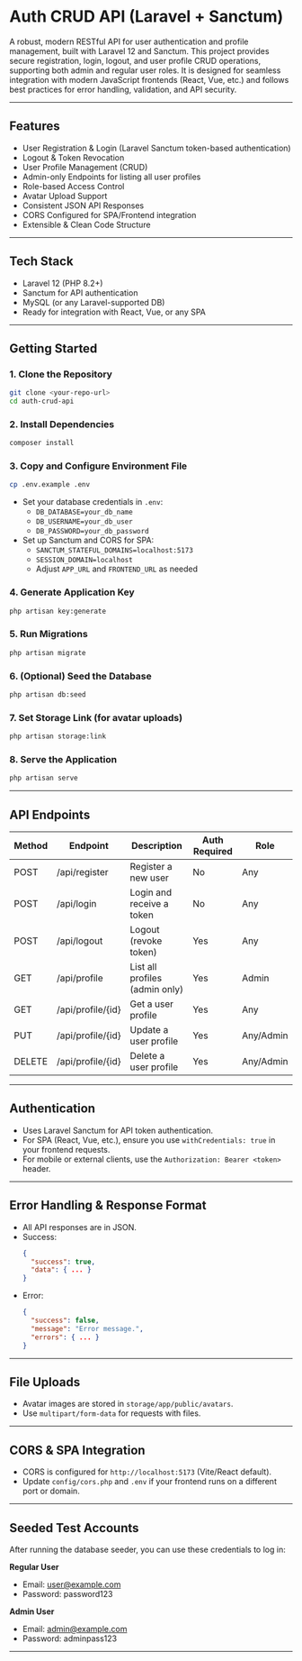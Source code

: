 # Auth CRUD API (Laravel + Sanctum)

A robust, modern RESTful API for user authentication and profile management, built with Laravel 12 and Sanctum. This project provides secure registration, login, logout, and user profile CRUD operations, supporting both admin and regular user roles. It is designed for seamless integration with modern JavaScript frontends (React, Vue, etc.) and follows best practices for error handling, validation, and API security.

---

## Features
- User Registration & Login (Laravel Sanctum token-based authentication)
- Logout & Token Revocation
- User Profile Management (CRUD)
- Admin-only Endpoints for listing all user profiles
- Role-based Access Control
- Avatar Upload Support
- Consistent JSON API Responses
- CORS Configured for SPA/Frontend integration
- Extensible & Clean Code Structure

---

## Tech Stack
- Laravel 12 (PHP 8.2+)
- Sanctum for API authentication
- MySQL (or any Laravel-supported DB)
- Ready for integration with React, Vue, or any SPA

---

## Getting Started

### 1. Clone the Repository
```sh
git clone <your-repo-url>
cd auth-crud-api
```

### 2. Install Dependencies
```sh
composer install
```

### 3. Copy and Configure Environment File
```sh
cp .env.example .env
```
- Set your database credentials in `.env`:
  - `DB_DATABASE=your_db_name`
  - `DB_USERNAME=your_db_user`
  - `DB_PASSWORD=your_db_password`
- Set up Sanctum and CORS for SPA:
  - `SANCTUM_STATEFUL_DOMAINS=localhost:5173`
  - `SESSION_DOMAIN=localhost`
  - Adjust `APP_URL` and `FRONTEND_URL` as needed

### 4. Generate Application Key
```sh
php artisan key:generate
```

### 5. Run Migrations
```sh
php artisan migrate
```

### 6. (Optional) Seed the Database
```sh
php artisan db:seed
```

### 7. Set Storage Link (for avatar uploads)
```sh
php artisan storage:link
```

### 8. Serve the Application
```sh
php artisan serve
```

---

## API Endpoints

| Method | Endpoint             | Description                        | Auth Required | Role      |
|--------|----------------------|------------------------------------|---------------|-----------|
| POST   | /api/register        | Register a new user                | No            | Any       |
| POST   | /api/login           | Login and receive a token          | No            | Any       |
| POST   | /api/logout          | Logout (revoke token)              | Yes           | Any       |
| GET    | /api/profile         | List all profiles (admin only)     | Yes           | Admin     |
| GET    | /api/profile/{id}    | Get a user profile                 | Yes           | Any       |
| PUT    | /api/profile/{id}    | Update a user profile              | Yes           | Any/Admin |
| DELETE | /api/profile/{id}    | Delete a user profile              | Yes           | Any/Admin |

---

## Authentication
- Uses Laravel Sanctum for API token authentication.
- For SPA (React, Vue, etc.), ensure you use `withCredentials: true` in your frontend requests.
- For mobile or external clients, use the `Authorization: Bearer <token>` header.

---

## Error Handling & Response Format
- All API responses are in JSON.
- Success:
  ```json
  {
    "success": true,
    "data": { ... }
  }
  ```
- Error:
  ```json
  {
    "success": false,
    "message": "Error message.",
    "errors": { ... }
  }
  ```

---

## File Uploads
- Avatar images are stored in `storage/app/public/avatars`.
- Use `multipart/form-data` for requests with files.

---

## CORS & SPA Integration
- CORS is configured for `http://localhost:5173` (Vite/React default).
- Update `config/cors.php` and `.env` if your frontend runs on a different port or domain.

---

## Seeded Test Accounts

After running the database seeder, you can use these credentials to log in:

**Regular User**
- Email: user@example.com
- Password: password123

**Admin User**
- Email: admin@example.com
- Password: adminpass123

---

